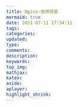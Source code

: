 ```yaml
---
title: Nginx-使用场景
mermaid: true
date: 2021-07-11 17:34:11
tags:
categories:
updated:
type:
comments:
description:
keywords:
top_img:
mathjax:
katex:
aside:
aplayer:
highlight_shrink:
---
```

